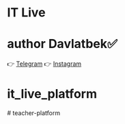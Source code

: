 # IT Live

# author Davlatbek✅

👉
<a href="https://t.me/dark_20010705">Telegram</a>
👉
<a href="https://t.me/davlat_berdinazarovv">Instagram</a>
# it_live_platform
#   t e a c h e r - p l a t f o r m  
 